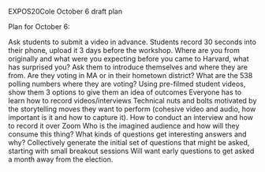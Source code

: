 EXPOS20Cole October 6 draft plan

Plan for October 6:

Ask students to submit a video in advance.
Students record 30 seconds into their phone, upload it 3 days before the workshop.
Where are you from originally and what were you expecting before you came to Harvard, what has surprised you?
Ask them to introduce themselves and where they are from. Are they voting in MA or in their hometown district? What are the 538 polling numbers where they are voting?
Using pre-filmed student videos, show them 3 options to give them an idea of outcomes
Everyone has to learn how to record videos/interviews
Technical nuts and bolts motivated by the storytelling moves they want to perform (cohesive video and audio, how important is it and how to capture it).
How to conduct an interview and how to record it over Zoom
Who is the imagined audience and how will they consume this thing?
What kinds of questions get interesting answers and why?
Collectively generate the initial set of questions that might be asked, starting with small breakout sessions
Will want early questions to get asked a month away from the election.



